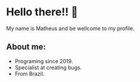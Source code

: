 <h1>Hello there!! 👋</h1>
My name is Matheus and be wellcome to my profile.

## About me:
- Programing since 2019.
- Specialist at creating bugs.
- From Brazil.
